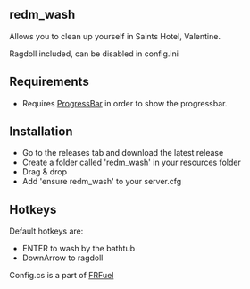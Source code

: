## redm_wash
Allows you to clean up yourself in Saints Hotel, Valentine.

Ragdoll included, can be disabled in config.ini

## Requirements
- Requires [ProgressBar](https://github.com/PokeSerGG/RedM-ProgressBar) in order to show the progressbar.

## Installation
* Go to the releases tab and download the latest release
* Create a folder called 'redm_wash' in your resources folder
* Drag & drop
* Add 'ensure redm_wash' to your server.cfg

## Hotkeys
Default hotkeys are:
* ENTER to wash by the bathtub
* DownArrow to ragdoll




Config.cs is a part of [FRFuel](https://github.com/thers/FRFuel)
